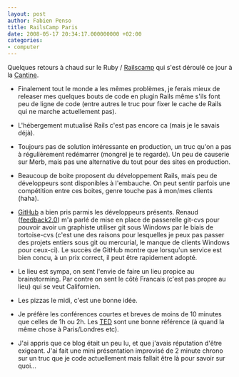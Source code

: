 ```yaml
---
layout: post
author: Fabien Penso
title: RailsCamp Paris
date: 2008-05-17 20:34:17.000000000 +02:00
categories:
- computer
---
```

Quelques retours à chaud sur le Ruby / <a href="http://barcamp.org/RailsCampParis">Railscamp</a> qui s'est déroulé ce jour à la <a href="http://www.lacantine.org/">Cantine</a>.

* Finalement tout le monde a les mêmes problèmes, je ferais mieux de releaser mes quelques bouts de code en plugin Rails même s'ils font peu de ligne de code (entre autres le truc pour fixer le cache de Rails qui ne marche actuellement pas).

* L'hébergement mutualisé Rails c'est pas encore ca (mais je le savais déjà).

* Toujours pas de solution intéressante en production, un truc qu'on a pas à régulièrement redémarrer (mongrel je te regarde). Un peu de causerie sur Merb, mais pas une alternative du tout pour des sites en production.

* Beaucoup de boite proposent du développement Rails, mais peu de développeurs sont disponibles à l'embauche. On peut sentir parfois une compétition entre ces boites, genre touche pas à mon/mes clients (haha).

* <a href="http://www.github.com/">GitHub</a> a bien pris parmis les développeurs présents. Renaud (<a href="http://www.feedback20.com">feedback2.0</a>) m'a parlé de mise en place de passerelle git-cvs pour pouvoir avoir un graphiste utiliser git sous Windows par le biais de tortoise-cvs (c'est une des raisons pour lesquelles je peux pas passer des projets entiers sous git ou mercurial, le manque de clients Windows pour ceux-ci). Le succès de GitHub montre que lorsqu'un service est bien concu, à un prix correct, il peut être rapidement adopté.

* Le lieu est sympa, on sent l'envie de faire un lieu propice au brainstorming. Par contre on sent le côté Francais (c'est pas propre au lieu) qui se veut Californien.

* Les pizzas le midi, c'est une bonne idée.

* Je préfère les conférences courtes et breves de moins de 10 minutes que celles de 1h ou 2h. Les <a href="http://www.ted.com/">TED</a> sont une bonne référence (à quand la même chose à Paris/Londres etc).

* J'ai appris que ce blog était un peu lu, et que j'avais réputation d'être exigeant. J'ai fait une mini présentation improvisé de 2 minute chrono sur un truc que je code actuellement mais fallait être là pour savoir sur quoi...
